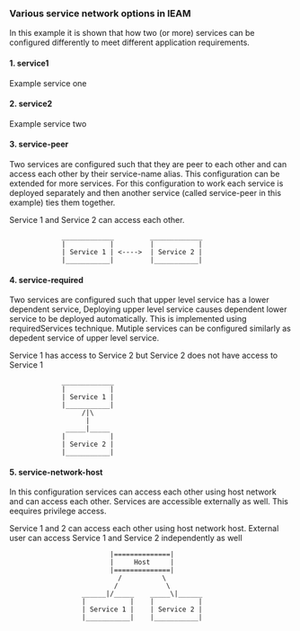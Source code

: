 ### Various service network options in IEAM 

In this example it is shown that how two (or more) services can be configured differently to meet different application requirements. 

#### 1. service1
Example service one 

#### 2. service2
Example service two 

#### 3. service-peer
Two services are configured such that they are peer to each other and can access each other by their service-name alias. This configuration can be extended for more services. For this configuration to work each service is deployed separately and then another service (called service-peer in this example) ties them together. 

Service 1 and Service 2 can access each other.

                 _____________         _____________   
                 |           |         |           |
                 | Service 1 | <---->  | Service 2 |
                 |___________|         |___________|
                    

#### 4. service-required
Two services are configured such that upper level service has a lower dependent service, Deploying upper level service causes dependent lower service to be deployed automatically. This is implemented using requiredServices technique. Mutiple services can be configured similarly as depedent service of upper level service. 

Service 1 has access to Service 2 but Service 2 does not have access to Service 1

                 _____________
                 |           |
                 | Service 1 |
                 |___________|
                      /|\
                       |
                  _____|_____     
                 |           |
                 | Service 2 |
                 |___________|

#### 5. service-network-host
In this configuration services can access each other using host network and can access each other. Services are accessible externally as well. This eequires privilege access.

Service 1 and 2 can access each other using host network host. External user can access Service 1 and Service 2 independently as well 

```
                         |==============|
                         |     Host     |
                         |==============|
                           /          \
                          /            \
                  ______|/_____    _____\|______   
                  |           |    |           |
                  | Service 1 |    | Service 2 |
                  |___________|    |___________|
  
```
